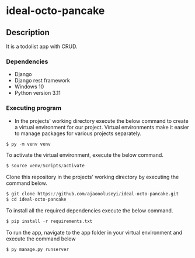 # ideal-octo-pancake

## Description
It is a todolist app with CRUD. 

### Dependencies
* Django
* Django rest framework 
* Windows 10
* Python version 3.11 


### Executing program

* In the projects' working directory execute the below command to create a virtual environment for our project. Virtual environments make it easier to manage packages for various projects separately.

 
```python
$ py -m venv venv
```

To activate the virtual environment, execute the below command.

```python
$ source venv/Scripts/activate
```
Clone this repository in the projects' working directory by executing the command below.

```python
$ git clone https://github.com/ajaoooluseyi/ideal-octo-pancake.git
$ cd ideal-octo-pancake
```
To install all the required dependencies execute the below command.

```python
$ pip install -r requirements.txt
```
To run the app, navigate to the app folder in your virtual environment and execute the command below
```python
$ py manage.py runserver
```
